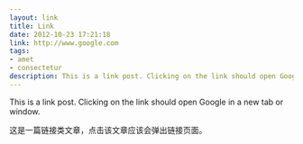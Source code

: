 ```yaml
---
layout: link
title: Link
date: 2012-10-23 17:21:18
link: http://www.google.com
tags:
- amet
- consectetur
description: This is a link post. Clicking on the link should open Google in a new tab or window. 这是一篇链接类文章，点击该文章应该会弹出链接页面。
---
```

This is a link post. Clicking on the link should open Google in a new tab or window. 

这是一篇链接类文章，点击该文章应该会弹出链接页面。
